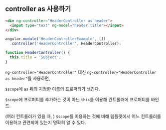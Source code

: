 ## controller as 사용하기

```html
<div ng-controller="HeaderController as header">
  <input type="text" ng-model="header.title"></input>
</div>
```

```js
angular.module('HeaderControllerExample', [])
  .controller('HeaderController', HeaderController);

function HeaderController() {
  this.title = 'Subject';
}
```

`ng-controller="HeaderController"` 대신 `ng-controller="HeaderController as header"`를 사용하면,

`$scope`에 `as` 뒤의 지정한 이름의 프로퍼티가 생긴다.

`$scope`에 프로퍼티를 추가하는 것이 아닌 `this`를 이용해 컨트롤러에 프로퍼티를 바인드.

(여러 컨트롤러가 있을 때, ) `$scope`를 이용하는 것에 비해 템플릿에서 어느 컨트롤러를 이용하고 관련되어 있는지 명확히 알 수 있다.
